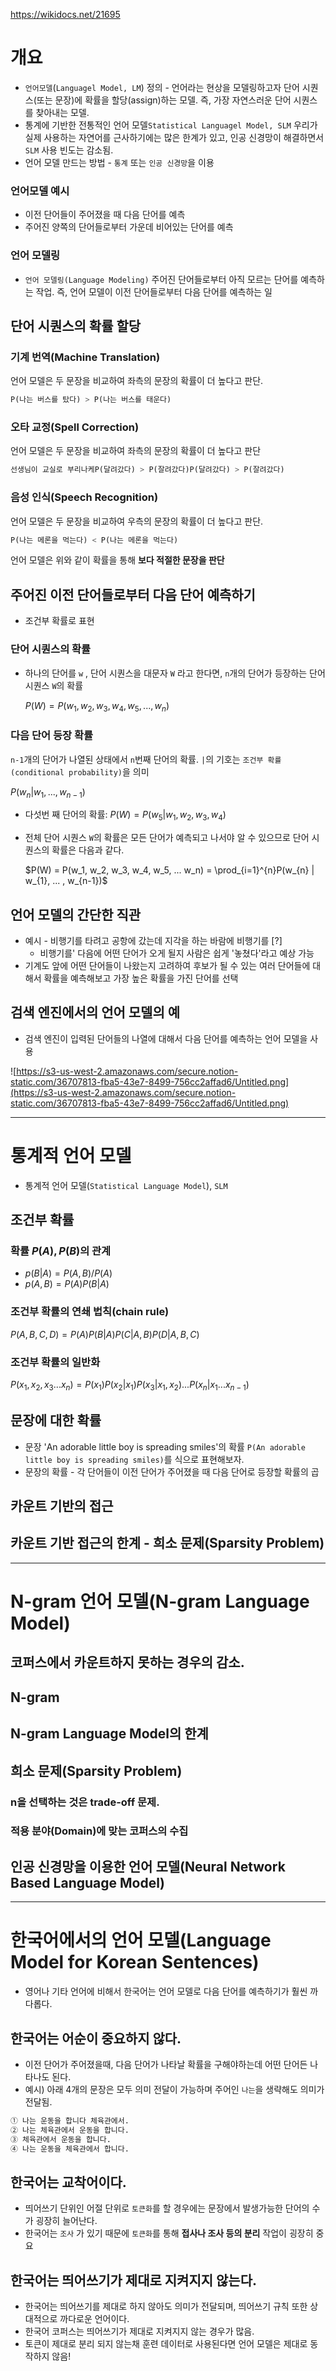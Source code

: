 https://wikidocs.net/21695

# 개요

- `언어모델`(`Languagel Model, LM`) 정의 - 언어라는 현상을 모델링하고자 단어 시퀀스(또는 문장)에 확률을 할당(assign)하는 모델. 즉, 가장 자연스러운 단어 시퀀스를 찾아내는 모델.
- 통계에 기반한 전통적인 언어 모델`Statistical Languagel Model, SLM` 우리가 실제 사용하는 자연어를 근사하기에는 많은 한계가 있고, 인공 신경망이 해결하면서 `SLM` 사용 빈도는 감소됨.
- 언어 모델 만드는 방법 - `통계` 또는 `인공 신경망`을 이용

### 언어모델 예시

- 이전 단어들이 주어졌을 때 다음 단어를 예측
- 주어진 양쪽의 단어들로부터 가운데 비어있는 단어를 예측

### 언어 모델링

- `언어 모델링(Language Modeling)` 주어진 단어들로부터 아직 모르는 단어를 예측하는 작업. 즉, 언어 모델이 이전 단어들로부터 다음 단어를 예측하는 일

## 단어 시퀀스의 확률 할당

### 기계 번역(Machine Translation)

언어 모델은 두 문장을 비교하여 좌측의 문장의 확률이 더 높다고 판단.

```python
P(나는 버스를 탔다) > P(나는 버스를 태운다)
```

### **오타 교정(Spell Correction)**

언어 모델은 두 문장을 비교하여 좌측의 문장의 확률이 더 높다고 판단

```python
선생님이 교실로 부리나케P(달려갔다) > P(잘려갔다)P(달려갔다) > P(잘려갔다)
```

### **음성 인식(Speech Recognition)**

언어 모델은 두 문장을 비교하여 우측의 문장의 확률이 더 높다고 판단.

```python
P(나는 메론을 먹는다) < P(나는 메론을 먹는다)
```

언어 모델은 위와 같이 확률을 통해 **보다 적절한 문장을 판단**

## 주어진 이전 단어들로부터 다음 단어 예측하기

- 조건부 확률로 표현

### **단어 시퀀스의 확률**

- 하나의 단어를 `w` , 단어 시퀀스을 대문자 `W` 라고 한다면, `n`개의 단어가 등장하는 단어 시퀀스 `W`의 확률

    $P(W) = P(w_1, w_2, w_3, w_4, w_5, ... ,w_n)$

### **다음 단어 등장 확률**

`n-1`개의 단어가 나열된 상태에서 `n`번째 단어의 확률. `|`의 기호는 `조건부 확률(conditional probability)`을 의미

$P(w_n | w_1, ..., w_{n-1})$

- 다섯번 째 단어의 확률: $P(W) = P(w_5 | w_1, w_2, w_3, w_4)$
- 전체 단어 시퀀스 `W`의 확률은 모든 단어가 예측되고 나서야 알 수 있으므로 단어 시퀀스의 확률은 다음과 같다.

    $P(W) = P(w_1, w_2, w_3, w_4, w_5, ... w_n) = \prod_{i=1}^{n}P(w_{n} | w_{1}, ... , w_{n-1})$

## 언어 모델의 간단한 직관

- 예시 - 비행기를 타려고 공항에 갔는데 지각을 하는 바람에 비행기를 [?]
    - 비행기를' 다음에 어떤 단어가 오게 될지 사람은 쉽게 '놓쳤다'라고 예상 가능
- 기계도 앞에 어떤 단어들이 나왔는지 고려하여 후보가 될 수 있는 여러 단어들에 대해서 확률을 예측해보고 가장 높은 확률을 가진 단어를 선택

## 검색 엔진에서의 언어 모델의 예

- 검색 엔진이 입력된 단어들의 나열에 대해서 다음 단어를 예측하는 언어 모델을 사용

![https://s3-us-west-2.amazonaws.com/secure.notion-static.com/36707813-fba5-43e7-8499-756cc2affad6/Untitled.png](https://s3-us-west-2.amazonaws.com/secure.notion-static.com/36707813-fba5-43e7-8499-756cc2affad6/Untitled.png)

---

# 통계적 언어 모델

- 통계적 언어 모델(`Statistical Language Model`), `SLM`

## 조건부 확률

### 확률 $P(A),P(B)$의 관계

- $p(B|A) = P(A,B)/P(A)$
- $p(A,B) = P(A)P(B|A)$

### 조건부 확률의 연쇄 법칙(chain rule)

$P(A,B,C,D) = P(A)P(B|A)P(C|A,B)P(D|A,B,C)$

### 조건부 확률의 일반화

$P(x_1, x_2, x_3 ... x_n) = P(x_1)P(x_2|x_1)P(x_3|x_1,x_2)...P(x_n|x_1 ... x_{n-1})$

## 문장에 대한 확률

- 문장 'An adorable little boy is spreading smiles'의 확률 `P(An adorable little boy is spreading smiles)`를 식으로 표현해보자.
- 문장의 확률 - 각 단어들이 이전 단어가 주어졌을 때 다음 단어로 등장할 확률의 곱

## 카운트 기반의 접근

## 카운트 기반 접근의 한계 - 희소 문제(Sparsity Problem)

---

# N-gram 언어 모델(N-gram Language Model)

## 코퍼스에서 카운트하지 못하는 경우의 감소.

## N-gram

## N-gram Language Model의 한계

## 희소 문제(Sparsity Problem)

### n을 선택하는 것은 trade-off 문제.

### 적용 분야(Domain)에 맞는 코퍼스의 수집

## 인공 신경망을 이용한 언어 모델(Neural Network Based Language Model)

---

# 한국어에서의 언어 모델(Language Model for Korean Sentences)

- 영어나 기타 언어에 비해서 한국어는 언어 모델로 다음 단어를 예측하기가 훨씬 까다롭다.

## 한국어는 어순이 중요하지 않다.

- 이전 단어가 주어졌을때, 다음 단어가 나타날 확률을 구해야하는데 어떤 단어든 나타나도 된다.
- 예시) 아래 4개의 문장은 모두 의미 전달이 가능하며 주어인 `나는`을 생략해도 의미가 전달됨.

```python
① 나는 운동을 합니다 체육관에서.
② 나는 체육관에서 운동을 합니다.
③ 체육관에서 운동을 합니다.
④ 나는 운동을 체육관에서 합니다.
```

## 한국어는 교착어이다.

- 띄어쓰기 단위인 어절 단위로 `토큰화`를 할 경우에는 문장에서 발생가능한 단어의 수가 굉장히 늘어난다.
- 한국어는 `조사` 가 있기 때문에 `토큰화`를 통해 **접사나 조사 등의 분리** 작업이 굉장히 중요

## **한국어는 띄어쓰기가 제대로 지켜지지 않는다.**

- 한국어는 띄어쓰기를 제대로 하지 않아도 의미가 전달되며, 띄어쓰기 규칙 또한 상대적으로 까다로운 언어이다.
- 한국어 코퍼스는 띄어쓰기가 제대로 지켜지지 않는 경우가 많음.
- 토큰이 제대로 분리 되지 않는채 훈련 데이터로 사용된다면 언어 모델은 제대로 동작하지 않음!
